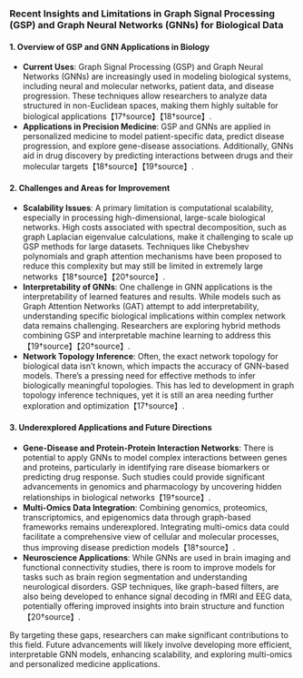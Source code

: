 ### Recent Insights and Limitations in Graph Signal Processing (GSP) and Graph Neural Networks (GNNs) for Biological Data

#### 1. **Overview of GSP and GNN Applications in Biology**
   - **Current Uses**: Graph Signal Processing (GSP) and Graph Neural Networks (GNNs) are increasingly used in modeling biological systems, including neural and molecular networks, patient data, and disease progression. These techniques allow researchers to analyze data structured in non-Euclidean spaces, making them highly suitable for biological applications【17†source】【18†source】.
   - **Applications in Precision Medicine**: GSP and GNNs are applied in personalized medicine to model patient-specific data, predict disease progression, and explore gene-disease associations. Additionally, GNNs aid in drug discovery by predicting interactions between drugs and their molecular targets【18†source】【19†source】.

#### 2. **Challenges and Areas for Improvement**
   - **Scalability Issues**: A primary limitation is computational scalability, especially in processing high-dimensional, large-scale biological networks. High costs associated with spectral decomposition, such as graph Laplacian eigenvalue calculations, make it challenging to scale up GSP methods for large datasets. Techniques like Chebyshev polynomials and graph attention mechanisms have been proposed to reduce this complexity but may still be limited in extremely large networks【18†source】【20†source】.
   - **Interpretability of GNNs**: One challenge in GNN applications is the interpretability of learned features and results. While models such as Graph Attention Networks (GAT) attempt to add interpretability, understanding specific biological implications within complex network data remains challenging. Researchers are exploring hybrid methods combining GSP and interpretable machine learning to address this【19†source】【20†source】.
   - **Network Topology Inference**: Often, the exact network topology for biological data isn’t known, which impacts the accuracy of GNN-based models. There’s a pressing need for effective methods to infer biologically meaningful topologies. This has led to development in graph topology inference techniques, yet it is still an area needing further exploration and optimization【17†source】.

#### 3. **Underexplored Applications and Future Directions**
   - **Gene-Disease and Protein-Protein Interaction Networks**: There is potential to apply GNNs to model complex interactions between genes and proteins, particularly in identifying rare disease biomarkers or predicting drug response. Such studies could provide significant advancements in genomics and pharmacology by uncovering hidden relationships in biological networks【19†source】.
   - **Multi-Omics Data Integration**: Combining genomics, proteomics, transcriptomics, and epigenomics data through graph-based frameworks remains underexplored. Integrating multi-omics data could facilitate a comprehensive view of cellular and molecular processes, thus improving disease prediction models【18†source】.
   - **Neuroscience Applications**: While GNNs are used in brain imaging and functional connectivity studies, there is room to improve models for tasks such as brain region segmentation and understanding neurological disorders. GSP techniques, like graph-based filters, are also being developed to enhance signal decoding in fMRI and EEG data, potentially offering improved insights into brain structure and function【20†source】.

By targeting these gaps, researchers can make significant contributions to this field. Future advancements will likely involve developing more efficient, interpretable GNN models, enhancing scalability, and exploring multi-omics and personalized medicine applications.
